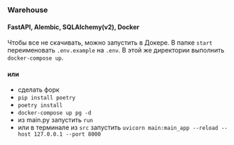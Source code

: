 ### Warehouse
#### FastAPI, Alembic, SQLAlchemy(v2), Docker

Чтобы все не скачивать, можно запустить в Докере.
В папке `start` переименовать `.env.example` на `.env`.
В этой же директории выполнить `docker-compose up`.

#### или

- сделать форк
- `pip install poetry`
- `poetry install`
- `docker-compose up pg -d`
- из main.py запустить `run`
- или в терминале из `src` запустить `uvicorn main:main_app --reload --host 127.0.0.1 --port 8000`